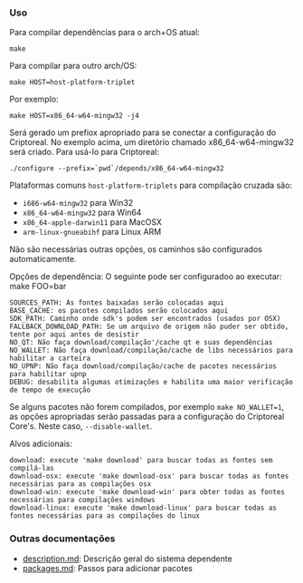 ### Uso

Para compilar dependências para o arch+OS atual:

    make

Para compilar para outro arch/OS:

    make HOST=host-platform-triplet

Por exemplo:

    make HOST=x86_64-w64-mingw32 -j4

Será gerado um prefiox apropriado para se conectar a configuração do Criptoreal. No exemplo acima, um diretório chamado x86_64-w64-mingw32 será criado. Para usá-lo para Criptoreal:

    ./configure --prefix=`pwd`/depends/x86_64-w64-mingw32

Plataformas comuns `host-platform-triplets` para compilação cruzada são:

- `i686-w64-mingw32` para Win32
- `x86_64-w64-mingw32` para Win64
- `x86_64-apple-darwin11` para MacOSX
- `arm-linux-gnueabihf` para Linux ARM

Não são necessárias outras opções, os caminhos são configurados automaticamente.

Opções de dependência:
O seguinte pode ser configuradoo ao executar: make FOO=bar

    SOURCES_PATH: As fontes baixadas serão colocadas aqui
    BASE_CACHE: os pacotes compilados serão colocados aqui
    SDK_PATH: Caminho onde sdk's podem ser encontrados (usados por OSX)
    FALLBACK_DOWNLOAD_PATH: Se um arquivo de origem não puder ser obtido, tente por aqui antes de desistir
    NO_QT: Não faça download/compilação'/cache qt e suas dependências
    NO_WALLET: Não faça download/compilação/cache de libs necessários para habilitar a carteira
    NO_UPNP: Não faça download/compilação/cache de pacotes necessários para habilitar upnp
    DEBUG: desabilita algumas otimizações e habilita uma maior verificação de tempo de execução
    
Se alguns pacotes não forem compilados, por exemplo `make NO_WALLET=1`, as opções apropriadas serão passadas para a configuração do Criptoreal Core's. Neste caso, `--disable-wallet`.

Alvos adicionais:

    download: execute 'make download' para buscar todas as fontes sem compilá-las
    download-osx: execute 'make download-osx' para buscar todas as fontes necessárias para as compilações osx
    download-win: execute 'make download-win' para obter todas as fontes necessárias para compilações windows
    download-linux: execute 'make download-linux' para buscar todas as fontes necessárias para as compilações do linux

### Outras documentações

- [description.md](description.md): Descrição geral do sistema dependente
- [packages.md](packages.md): Passos para adicionar pacotes

